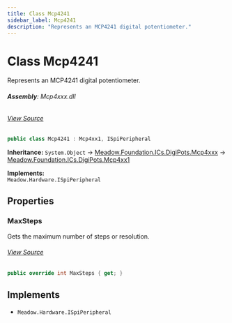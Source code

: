 ```yaml
---
title: Class Mcp4241
sidebar_label: Mcp4241
description: "Represents an MCP4241 digital potentiometer."
---
```

# Class Mcp4241
Represents an MCP4241 digital potentiometer.

###### **Assembly**: Mcp4xxx.dll
###### [View Source](https://github.com/WildernessLabs/Meadow.Foundation.git/blob/develop/Source/Meadow.Foundation.Peripherals/ICs.DigiPots.Mcp4xxx/Driver/Drivers/Mcp4241.cs#L9)
```csharp title="Declaration"
public class Mcp4241 : Mcp4xx1, ISpiPeripheral
```
**Inheritance:** `System.Object` -> [Meadow.Foundation.ICs.DigiPots.Mcp4xxx](../Meadow.Foundation.ICs.DigiPots/Mcp4xxx) -> [Meadow.Foundation.ICs.DigiPots.Mcp4xx1](../Meadow.Foundation.ICs.DigiPots/Mcp4xx1)

**Implements:**  
`Meadow.Hardware.ISpiPeripheral`

## Properties
### MaxSteps
Gets the maximum number of steps or resolution.
###### [View Source](https://github.com/WildernessLabs/Meadow.Foundation.git/blob/develop/Source/Meadow.Foundation.Peripherals/ICs.DigiPots.Mcp4xxx/Driver/Drivers/Mcp4241.cs#L12)
```csharp title="Declaration"
public override int MaxSteps { get; }
```

## Implements

* `Meadow.Hardware.ISpiPeripheral`
